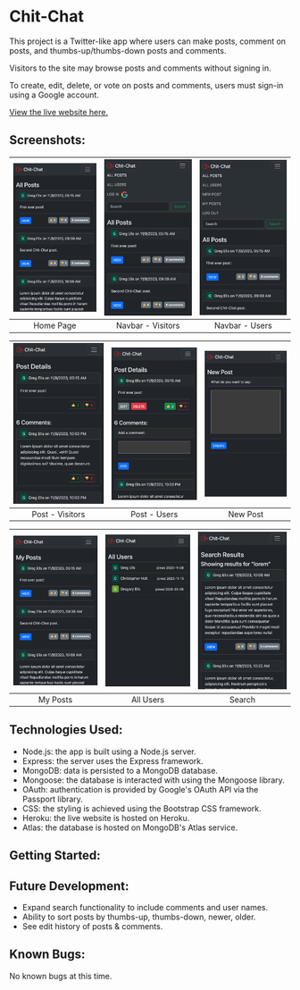 # Chit-Chat
This project is a Twitter-like app where users can make posts, comment on posts, and thumbs-up/thumbs-down posts and comments.

Visitors to the site may browse posts and comments without signing in.

To create, edit, delete, or vote on posts and comments, users must sign-in using a Google account.

[View the live website here.](https://chit-chat-5142bec3ce1d.herokuapp.com/)

## Screenshots:
| ![Home Page](screenshots/1_home.png) | ![Navbar - Visitors](screenshots/2_nav_visitor.png) | ![Navbar - Users](screenshots/2_nav_user.png) |
|:---:|:---:|:---:|
| Home Page | Navbar - Visitors | Navbar - Users |

| ![Post - Visitors](screenshots/3_post_visitor.png) | ![Post - Users](screenshots/3_post_user.png) | ![New Post](screenshots/4_new_post.png) |
|:---:|:---:|:---:|
| Post - Visitors | Post - Users | New Post |

| ![My Posts](screenshots/5_my_posts.png) | ![All Users](screenshots/6_all_users.png) | ![Search](screenshots/7_search.png) |
|:---:|:---:|:---:|
| My Posts | All Users | Search |

## Technologies Used:
* Node.js: the app is built using a Node.js server.
* Express: the server uses the Express framework.
* MongoDB: data is persisted to a MongoDB database.
* Mongoose: the database is interacted with using the Mongoose library.
* OAuth: authentication is provided by Google's OAuth API via the Passport library.
* CSS: the styling is achieved using the Bootstrap CSS framework.
* Heroku: the live website is hosted on Heroku.
* Atlas: the database is hosted on MongoDB's Atlas service.

## Getting Started:


## Future Development:
* Expand search functionality to include comments and user names.
* Ability to sort posts by thumbs-up, thumbs-down, newer, older.
* See edit history of posts & comments.

## Known Bugs:
No known bugs at this time.